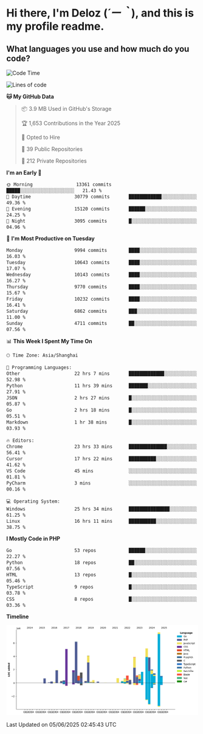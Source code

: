# **Hi there, I'm Deloz (*´ー｀*), and this is my profile readme.**

## **What languages you use and how much do you code?**

<!--START_SECTION:waka-->
![Code Time](http://img.shields.io/badge/Code%20Time-6%2C545%20hrs%2013%20mins-blue)

![Lines of code](https://img.shields.io/badge/From%20Hello%20World%20I%27ve%20Written-56.5%20million%20lines%20of%20code-blue)

**🐱 My GitHub Data** 

> 📦 3.9 MB Used in GitHub's Storage 
 > 
> 🏆 1,653 Contributions in the Year 2025
 > 
> 💼 Opted to Hire
 > 
> 📜 39 Public Repositories 
 > 
> 🔑 212 Private Repositories 
 > 
**I'm an Early 🐤** 

```text
🌞 Morning                13361 commits       █████░░░░░░░░░░░░░░░░░░░░   21.43 % 
🌆 Daytime                30779 commits       ████████████░░░░░░░░░░░░░   49.36 % 
🌃 Evening                15120 commits       ██████░░░░░░░░░░░░░░░░░░░   24.25 % 
🌙 Night                  3095 commits        █░░░░░░░░░░░░░░░░░░░░░░░░   04.96 % 
```
📅 **I'm Most Productive on Tuesday** 

```text
Monday                   9994 commits        ████░░░░░░░░░░░░░░░░░░░░░   16.03 % 
Tuesday                  10643 commits       ████░░░░░░░░░░░░░░░░░░░░░   17.07 % 
Wednesday                10143 commits       ████░░░░░░░░░░░░░░░░░░░░░   16.27 % 
Thursday                 9770 commits        ████░░░░░░░░░░░░░░░░░░░░░   15.67 % 
Friday                   10232 commits       ████░░░░░░░░░░░░░░░░░░░░░   16.41 % 
Saturday                 6862 commits        ███░░░░░░░░░░░░░░░░░░░░░░   11.00 % 
Sunday                   4711 commits        ██░░░░░░░░░░░░░░░░░░░░░░░   07.56 % 
```


📊 **This Week I Spent My Time On** 

```text
🕑︎ Time Zone: Asia/Shanghai

💬 Programming Languages: 
Other                    22 hrs 7 mins       █████████████░░░░░░░░░░░░   52.98 % 
Python                   11 hrs 39 mins      ███████░░░░░░░░░░░░░░░░░░   27.91 % 
JSON                     2 hrs 27 mins       █░░░░░░░░░░░░░░░░░░░░░░░░   05.87 % 
Go                       2 hrs 18 mins       █░░░░░░░░░░░░░░░░░░░░░░░░   05.51 % 
Markdown                 1 hr 38 mins        █░░░░░░░░░░░░░░░░░░░░░░░░   03.93 % 

🔥 Editors: 
Chrome                   23 hrs 33 mins      ██████████████░░░░░░░░░░░   56.41 % 
Cursor                   17 hrs 22 mins      ██████████░░░░░░░░░░░░░░░   41.62 % 
VS Code                  45 mins             ░░░░░░░░░░░░░░░░░░░░░░░░░   01.81 % 
PyCharm                  3 mins              ░░░░░░░░░░░░░░░░░░░░░░░░░   00.16 % 

💻 Operating System: 
Windows                  25 hrs 34 mins      ███████████████░░░░░░░░░░   61.25 % 
Linux                    16 hrs 11 mins      ██████████░░░░░░░░░░░░░░░   38.75 % 
```

**I Mostly Code in PHP** 

```text
Go                       53 repos            ██████░░░░░░░░░░░░░░░░░░░   22.27 % 
Python                   18 repos            ██░░░░░░░░░░░░░░░░░░░░░░░   07.56 % 
HTML                     13 repos            █░░░░░░░░░░░░░░░░░░░░░░░░   05.46 % 
TypeScript               9 repos             █░░░░░░░░░░░░░░░░░░░░░░░░   03.78 % 
CSS                      8 repos             █░░░░░░░░░░░░░░░░░░░░░░░░   03.36 % 
```



**Timeline**

![Lines of Code chart](https://raw.githubusercontent.com/deloz/deloz/main/assets/bar_graph.png)


 Last Updated on 05/06/2025 02:45:43 UTC
<!--END_SECTION:waka-->
